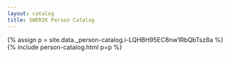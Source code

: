 ```yaml
---
layout: catalog
title: SWERIK Person Catalog
---
```

{% assign p = site.data._person-catalog.i-LQHBH95EC8nw1RbQbTsz8a %}
{% include person-catalog.html p=p %}

